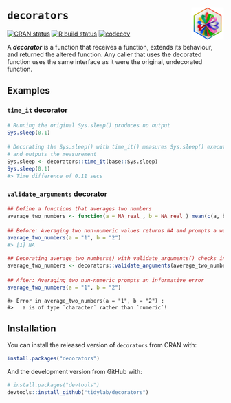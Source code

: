 
# `decorators` <img src="https://raw.githubusercontent.com/tidylab/decorators/master/pkgdown/logo.png" align="right" style="float:right; height:75px"/>

<!-- badges: start -->

[![CRAN
status](https://www.r-pkg.org/badges/version/decorators)](https://CRAN.R-project.org/package=decorators)
[![R build
status](https://github.com/tidylab/decorators/workflows/R-CMD-check/badge.svg)](https://github.com/tidylab/decorators/actions)
[![codecov](https://app.codecov.io/gh/tidylab/decorators/branch/master/graph/badge.svg?token=U6FL5N32FL)](https://app.codecov.io/gh/tidylab/decorators)

<!-- badges: end -->

A ***decorator*** is a function that receives a function, extends its
behaviour, and returned the altered function. Any caller that uses the
decorated function uses the same interface as it were the original,
undecorated function.

## Examples

### `time_it` decorator

``` r
# Running the original Sys.sleep() produces no output
Sys.sleep(0.1)

# Decorating the Sys.sleep() with time_it() measures Sys.sleep() execution time 
# and outputs the measurement   
Sys.sleep <- decorators::time_it(base::Sys.sleep)
Sys.sleep(0.1)
#> Time difference of 0.11 secs
```

### `validate_arguments` decorator

``` r
## Define a functions that averages two numbers
average_two_numbers <- function(a = NA_real_, b = NA_real_) mean(c(a, b))

## Before: Averaging two nun-numeric values returns NA and prompts a warning
average_two_numbers(a = "1", b = "2")
#> [1] NA
```

``` r
## Decorating average_two_numbers() with validate_arguments() checks input types
average_two_numbers <- decorators::validate_arguments(average_two_numbers)

## After: Averaging two nun-numeric prompts an informative error
average_two_numbers(a = "1", b = "2")
```

    #> Error in average_two_numbers(a = "1", b = "2") : 
    #>   a is of type `character` rather than `numeric`!

## Installation

You can install the released version of `decorators` from CRAN with:

``` r
install.packages("decorators")
```

And the development version from GitHub with:

``` r
# install.packages("devtools")
devtools::install_github("tidylab/decorators")
```
